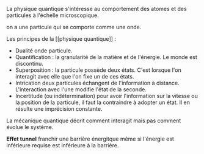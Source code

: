 La physique quantique s'intéresse au comportement des atomes et des particules à l'échelle microscopique.

on a une particule qui se comporte comme une onde.

Les principes de la [[physique quantique]] :

* Dualité onde particule.
* Quantification : la granularité de la matière et de l'énergie. Le monde est discontinu.
* Superposition : la particule possède deux états. C'est lorsque l'on interagit avec elle que l'on fixe un de ces états.
* Intrication deux particules échangent de l'information à distance. L'interaction avec l'une modifie l'état de la seconde.
* Incertitude (ou indétermination) pour avoir l'information sur la vitesse ou la position de la particule, il faut la contraindre à adopter un état. Il en résulte une imprécision constante.

La mécanique quantique décrit comment interagit mais pas comment évolue le système.

__Effet tunnel__ franchir une barrière énergitque même si l'énergie est inférieure requise est inférieure à la barrière.
